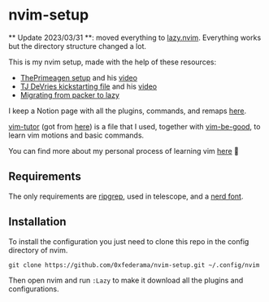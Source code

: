 # nvim-setup

** Update 2023/03/31 **: moved everything to [lazy.nvim](https://github.com/folke/lazy.nvim). Everything works but the directory structure changed a lot.

This is my nvim setup, made with the help of these resources: 
- [ThePrimeagen setup](https://github.com/ThePrimeagen/init.lua) and his [video](https://www.youtube.com/watch?v=w7i4amO_zaE)
- [TJ DeVries kickstarting file](https://github.com/nvim-lua/kickstart.nvim) and his [video](https://www.youtube.com/watch?app=desktop&v=stqUbv-5u2s)
- [Migrating from packer to lazy](https://www.youtube.com/watch?v=aqlxqpHs-aQ)

I keep a Notion page with all the plugins, commands, and remaps [here](https://federama.notion.site/nvim-36f9903eef544b73bfbb903184745e24).

[vim-tutor](vim-tutor.txt) (got from [here](https://gist.githubusercontent.com/hashrocketeer/852a4f878acd42abbf98f18278329bdc/raw/9e7f22d0bec184ea0bc54d1c5dd1d8863b3fc900/vimtutor.txt)) is a file that I used, together with [vim-be-good](https://github.com/ThePrimeagen/vim-be-good), to learn vim motions and basic commands.

You can find more about my personal process of learning vim [here](https://fede.bearblog.dev/learning-vim-and-configuring-nvim/) 🌱

## Requirements
The only requirements are [ripgrep](https://github.com/BurntSushi/ripgrep), used in telescope, and a [nerd font](https://github.com/ryanoasis/nerd-fonts).

## Installation
To install the configuration you just need to clone this repo in the config directory of nvim.
```
git clone https://github.com/0xfederama/nvim-setup.git ~/.config/nvim
```
Then open nvim and run `:Lazy` to make it download all the plugins and configurations.


